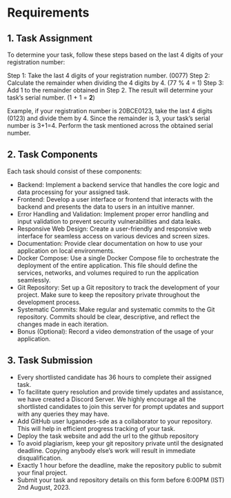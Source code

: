 # Requirements

## 1. Task Assignment

To determine your task, follow these steps based on the last 4 digits of your registration number:

Step 1: Take the last 4 digits of your registration number. (0077)
Step 2: Calculate the remainder when dividing the 4 digits by 4. (77 % 4 = 1)
Step 3: Add 1 to the remainder obtained in Step 2. The result will determine your task’s serial number. (1 + 1 = **2**)

Example, if your registration number is 20BCE0123, take the last 4 digits (0123) and divide them by 4. Since the remainder is 3, your task’s serial number is 3+1=4. Perform the task mentioned across the obtained serial number.

## 2. Task Components

Each task should consist of these components:

- Backend: Implement a backend service that handles the core logic and data processing for your assigned task.
- Frontend: Develop a user interface or frontend that interacts with the backend and presents the data to users in an intuitive manner.
- Error Handling and Validation: Implement proper error handling and input validation to prevent security vulnerabilities and data leaks.
- Responsive Web Design: Create a user-friendly and responsive web interface for seamless access on various devices and screen sizes.
- Documentation: Provide clear documentation on how to use your application on local environments.
- Docker Compose: Use a single Docker Compose file to orchestrate the deployment of the entire application. This file should define the services, networks, and volumes required to run the application seamlessly.
- Git Repository: Set up a Git repository to track the development of your project. Make sure to keep the repository private throughout the development process.
- Systematic Commits: Make regular and systematic commits to the Git repository. Commits should be clear, descriptive, and reflect the changes made in each iteration.
- Bonus (Optional): Record a video demonstration of the usage of your application.

## 3. Task Submission

- Every shortlisted candidate has 36 hours to complete their assigned task.
- To facilitate query resolution and provide timely updates and assistance, we have created a Discord Server. We highly encourage all the shortlisted candidates to join this server for prompt updates and support with any queries they may have.
- Add GitHub user luganodes-sde as a collaborator to your repository. This will help in efficient progress tracking of your task.
- Deploy the task website and add the url to the github repository
- To avoid plagiarism, keep your git repository private until the designated deadline. Copying anybody else’s work will result in immediate disqualification.
- Exactly 1 hour before the deadline, make the repository public to submit your final project.
- Submit your task and repository details on this form before 6:00PM (IST) 2nd August, 2023.
